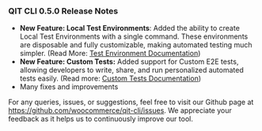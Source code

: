### QIT CLI 0.5.0 Release Notes

- **New Feature: Local Test Environments**: Added the ability to create Local Test Environments with a single command. These environments are disposable and fully customizable, making automated testing much simpler. (Read More: [Test Environment Documentation](https://qit.woo.com/docs/environment/getting-started))
- **New Feature: Custom Tests:** Added support for Custom E2E tests, allowing developers to write, share, and run personalized automated tests easily.  (Read more: [Custom Tests Documentation](https://qit.woo.com/docs/custom-tests/introduction))
- Many fixes and improvements

For any queries, issues, or suggestions, feel free to visit our Github page at https://github.com/woocommerce/qit-cli/issues. We appreciate your feedback as it helps us to continuously improve our tool.